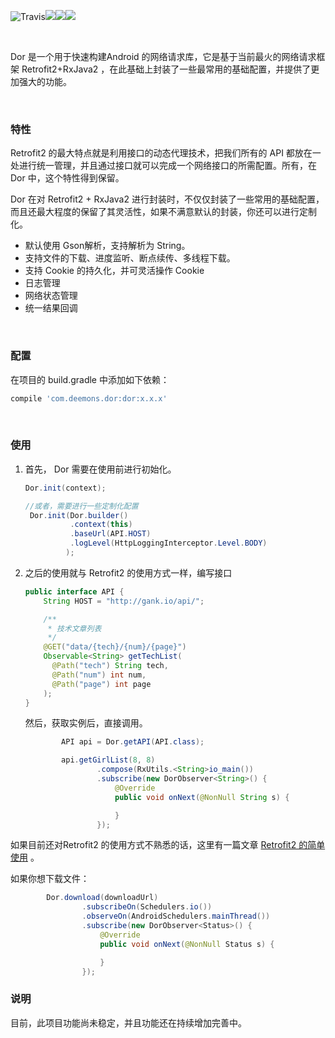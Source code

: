 ![Travis](https://img.shields.io/travis/rust-lang/rust.svg)![](https://img.shields.io/badge/release-v0.2.0-green.svg)![](https://img.shields.io/badge/JCenter-0.2.0-brightgreen.svg)![](https://img.shields.io/badge/license-Apache2-blue.svg)

<br>

Dor 是一个用于快速构建Android 的网络请求库，它是基于当前最火的网络请求框架 Retrofit2+RxJava2 ，在此基础上封装了一些最常用的基础配置，并提供了更加强大的功能。



<br>

### 特性

Retrofit2 的最大特点就是利用接口的动态代理技术，把我们所有的 API 都放在一处进行统一管理，并且通过接口就可以完成一个网络接口的所需配置。所有，在 Dor 中，这个特性得到保留。

Dor 在对 Retrofit2 + RxJava2 进行封装时，不仅仅封装了一些常用的基础配置，而且还最大程度的保留了其灵活性，如果不满意默认的封装，你还可以进行定制化。

* 默认使用 Gson解析，支持解析为 String。
* 支持文件的下载、进度监听、断点续传、多线程下载。
* 支持 Cookie 的持久化，并可灵活操作 Cookie
* 日志管理
* 网络状态管理
* 统一结果回调


<br>


### 配置

在项目的 build.gradle 中添加如下依赖：

```groovy
compile 'com.deemons.dor:dor:x.x.x'
```

<br>

### 使用

1. 首先， Dor 需要在使用前进行初始化。

   ```java
   Dor.init(context);

   //或者，需要进行一些定制化配置
    Dor.init(Dor.builder()
             .context(this)
             .baseUrl(API.HOST)
             .logLevel(HttpLoggingInterceptor.Level.BODY)
            );
   ```

2. 之后的使用就与 Retrofit2 的使用方式一样，编写接口

   ```java
   public interface API {
       String HOST = "http://gank.io/api/";

       /**
        * 技术文章列表
        */
       @GET("data/{tech}/{num}/{page}")
       Observable<String> getTechList(
         @Path("tech") String tech, 
         @Path("num") int num, 
         @Path("page") int page
       );
   }
   ```

   然后，获取实例后，直接调用。

   ```java
           API api = Dor.getAPI(API.class);

           api.getGirlList(8, 8)
                   .compose(RxUtils.<String>io_main())
                   .subscribe(new DorObserver<String>() {
                       @Override
                       public void onNext(@NonNull String s) {

                       }
                   });
   ```

如果目前还对Retrofit2 的使用方式不熟悉的话，这里有一篇文章 [Retrofit2 的简单使用](http://blog.csdn.net/deemons/article/details/78187965) 。



如果你想下载文件：

```java
        Dor.download(downloadUrl)
                .subscribeOn(Schedulers.io())
                .observeOn(AndroidSchedulers.mainThread())
                .subscribe(new DorObserver<Status>() {
                    @Override
                    public void onNext(@NonNull Status s) {

                    }
                });
```



### 说明

目前，此项目功能尚未稳定，并且功能还在持续增加完善中。